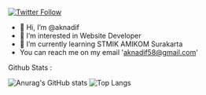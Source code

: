 
[![Twitter Follow](https://img.shields.io/twitter/follow/panggil_AK?color=1DA1F2&logo=twitter&style=for-the-badge)](https://twitter.com/intent/follow?original_referer=https%3A%2F%2Fgithub.com%2FcodeSTACKr&screen_name=panggil_AK)

- 👋 Hi, I’m @aknadif
- 👀 I’m interested in Website Developer
- 🌱 I’m currently learning STMIK AMIKOM Surakarta
- You can reach me on my email 'aknadif58@gmail.com'

<!---
aknadif/aknadif is a ✨ special ✨ repository because its `README.md` (this file) appears on your GitHub profile.
You can click the Preview link to take a look at your changes.
--->

Github Stats :





![Anurag's GitHub stats](https://github-readme-stats.vercel.app/api?username=aknadif&show_icons=true&theme=tokyonight)
![Top Langs](https://github-readme-stats.vercel.app/api/top-langs/?username=aknadif&layout=compact&theme=tokyonight)







